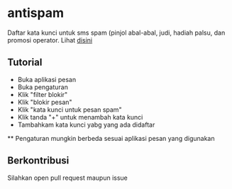 # antispam
Daftar kata kunci untuk sms spam (pinjol abal-abal, judi, hadiah palsu, dan promosi operator. Lihat [disini](https://github.com/arfshl/kata-kunci-sms-spam/raw/main/daftar.txt)
## Tutorial
- Buka aplikasi pesan
- Buka pengaturan
- Klik "filter blokir"
- Klik "blokir pesan"
- Klik "kata kunci untuk pesan spam"
- Klik tanda "+" untuk menambah kata kunci
- Tambahkam kata kunci yabg yang ada didaftar

** Pengaturan mungkin berbeda sesuai aplikasi pesan yang digunakan
## Berkontribusi
Silahkan open pull request maupun issue
